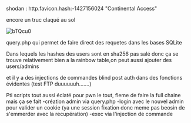 shodan : http.favicon.hash:-1427156024
"Continental Access" 

encore un truc claqué au sol

![bTQcu0](https://github.com/Ug0Security/ContinenPwn-Access/assets/28728543/8e1ed0a4-0ee4-4d1a-b9d1-f1af77a7a6ff)

query.php qui permet de faire direct des requetes dans les bases SQLite 

Dans lequels les hashes des users sont en sha256 pas salé donc ça se trouve relativement bien a la rainbow table,on peut aussi ajouter des users/admins

et il y a des injections de commandes blind post auth dans des fonctions évidentes (test FTP duuuuuuh.......)

Pti scripts tout aussi éclaté pour pwn le tout, fleme de faire la full chaine mais ça se fait 
-création admin via query.php
-login avec le nouvel admin pour valider un cookie (ya une session fixation donc meme pas beosin de s'emmerder avec la recupération)
-exec via l'injection de commande


